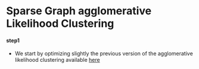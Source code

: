 # Sparse Graph agglomerative Likelihood Clustering

#### step1 

- We start by optimizing slightly the previous version of the agglomerative likelihood clustering available [here](https://github.com/lyelibi/ALC)
